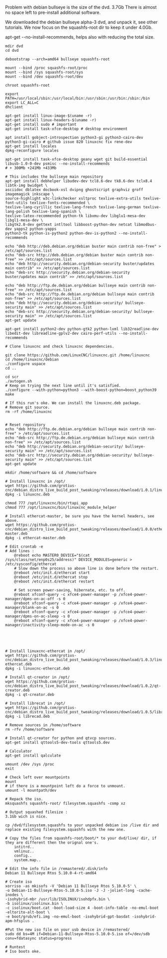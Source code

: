     
Problem with debian bullseye is the size of the dvd. 3.7Gb
There is almost no space left to pre-install additional software.

We downloaded the debian bullseye alpha-3 dvd, and unpack it, see other tutorials.
We now focus on the squashfs-root dir to keep it under 4.0Gb.

apt-get <name> --no-install-recommends, helps also with reducing the total size.
    
    mdir dvd
    cd dvd
  
    debootstrap --arch=amd64 bullseye squashfs-root
    
    mount --bind /proc squashfs-root/proc
    mount --bind /sys squashfs-root/sys
    mount --bind /dev squashfs-root/dev
    
    chroot squashfs-root

    export PATH=/usr/local/sbin:/usr/local/bin:/usr/sbin:/usr/bin:/sbin:/bin
    export LC_ALL=C
    dhclient

    apt-get install linux-image-$(uname -r)
    apt-get install linux-headers-$(uname -r)
    apt-get install sudo # important
    apt-get install task-xfce-desktop # desktop environment
    
    apt install gobject-introspection python3-gi python3-cairo-dev python3-gi-cairo # github issue 820 linuxcnc fix rene-dev
    apt-get install locales
    dpkg-reconfigure locales
    
    apt-get install task-xfce-desktop geany wget git build-essential libusb-1.0-0-dev psmisc --no-install-recommends
    # + 300Mb +241Mb +433Mb
    
    # This includes the bullseye main repository
    apt-get install debhelper libudev-dev tcl8.6-dev tk8.6-dev tclx8.4 libtk-img bwidget \
    asciidoc dblatex docbook-xsl dvipng ghostscript graphviz groff imagemagick inkscape \
    source-highlight w3c-linkchecker xsltproc texlive-extra-utils texlive-font-utils texlive-fonts-recommended \
    texlive-lang-cyrillic texlive-lang-french texlive-lang-german texlive-lang-polish texlive-lang-spanish \
    texlive-latex-recommended python-tk libxmu-dev libglu1-mesa-dev libgl1-mesa-dev \
    libgtk2.0-dev gettext intltool libboost-python-dev netcat libmodbus-dev yapps2 python-yapps 
    python3-tk python-is-python2 python-dev-is-python2 --no-install-recommends

    echo "deb http://deb.debian.org/debian buster main contrib non-free" > /etc/apt/sources.list
    echo "deb-src http://deb.debian.org/debian buster main contrib non-free" >> /etc/apt/sources.list
    echo "deb http://security.debian.org/debian-security buster/updates main contrib" >> /etc/apt/sources.list
    echo "deb-src http://security.debian.org/debian-security buster/updates main contrib" >> /etc/apt/sources.list

    echo "deb http://ftp.de.debian.org/debian bullseye main contrib non-free" >> /etc/apt/sources.list
    echo "deb-src http://ftp.de.debian.org/debian bullseye main contrib non-free" >> /etc/apt/sources.list
    echo "deb http://security.debian.org/debian-security/ bullseye-security main" >> /etc/apt/sources.list
    echo "deb-src http://security.debian.org/debian-security/ bullseye-security main" >> /etc/apt/sources.list
    apt-get update

    apt-get install python2-dev python-gtk2 python-lxml lib32readline-dev libedit-dev libreadline-gplv2-dev cairo-perf-utils --no-install-recommends

    # Clone linuxcnc and check linuxcnc dependencies.
    
    git clone https://github.com/LinuxCNC/linuxcnc.git /home/linuxcnc
    cd /home/linuxcnc/debian
    ./configure uspace
    cd ..
    
    cd scr
    ./autogen.sh
    # Keep on trying the next line until it's satisfied.
    ./configure --with-python=python3 --with-boost-python=boost_python39 
    make
    
    # If this run's oke. We can install the linuxcnc.deb package.
    # Remove git source.
    rm -rf /home/linuxcnc
    
    
    # Reset repository
    echo "deb http://ftp.de.debian.org/debian bullseye main contrib non-free" > /etc/apt/sources.list
    echo "deb-src http://ftp.de.debian.org/debian bullseye main contrib non-free" >> /etc/apt/sources.list
    echo "deb http://security.debian.org/debian-security/ bullseye-security main" >> /etc/apt/sources.list
    echo "deb-src http://security.debian.org/debian-security/ bullseye-security main" >> /etc/apt/sources.list
    apt-get update
    
    mkdir /home/software && cd /home/software
    
    # Install linuxcnc in /opt/
    wget https://github.com/grotius-cnc/debian_distro_live_build_post_tweaking/releases/download/1.0.1/linuxcnc.deb
    dpkg -i linuxcnc.deb
    
    chmod 777 /opt/linuxcnc/bin/rtapi_app
    chmod 777 /opt/linuxcnc/bin/linuxcnc_module_helper
    
    # Install ethercat-master, be sure you have the kernel headers, see above.
    wget https://github.com/grotius-cnc/debian_distro_live_build_post_tweaking/releases/download/1.0.0/ethercat-master.deb
    dpkg -i ethercat-master.deb
    
    # Edit crontab -e
    # Add lines :
        @reboot echo MASTER0_DEVICE="$(cat /sys/class/net/enp0s25/address)" DEVICE_MODULES=generic > /etc/sysconfig/ethercat 
        # Slow down the process so above line is done before the restart. 
        @reboot /etc/init.d/ethercat start
        @reboot /etc/init.d/ethercat stop
        @reboot /etc/init.d/ethercat restart
        
        # Set screen power-saving, hibernate, etc. to off.
        @reboot xfconf-query -c xfce4-power-manager -p /xfce4-power-manager/dpms-on-ac-off -s 0
        @reboot xfconf-query -c xfce4-power-manager -p /xfce4-power-manager/blank-on-ac -s 0
        @reboot xfconf-query -c xfce4-power-manager -p /xfce4-power-manager/dpms-on-ac-sleep -s 0
        @reboot xfconf-query -c xfce4-power-manager -p /xfce4-power-manager/inactivity-sleep-mode-on-ac -s 0
    
    
    
    
    
    # Install linuxcnc-ethercat in /opt/
    wget https://github.com/grotius-cnc/debian_distro_live_build_post_tweaking/releases/download/1.0.3/linuxcnc-ethercat.deb
    dpkg -i linuxcnc-ethercat.deb
    
    # Install qt-creator in /opt/
    wget https://github.com/grotius-cnc/debian_distro_live_build_post_tweaking/releases/download/1.0.2/qt-creator.deb
    dpkg -i qt-creator.deb
    
    # Install librecat in /opt/
    wget https://github.com/grotius-cnc/debian_distro_live_build_post_tweaking/releases/download/1.0.5/librecad.deb
    dpkg -i librecad.deb
    
    # Remove sources in /home/software
    rm -rfv /home/software
    
    # Install qt-creator for python and qtvcp sources.
    apt-get install qttools5-dev-tools qttools5.dev
    
    # Calculator
    apt-get install qalculate
    
    umount /dev /sys /proc 
    exit
    
    # Check left over mountpoints
    mount
    # if there is a mountpoint left do a force to unmount.
    umount -l mountpath/dev
    
    # Repack the iso.
    mksquashfs squashfs-root/ filesystem.squashfs -comp xz
    
    # Output squashed filesize :
    3.1Gb wich is nice.
    
    cp /dvd/filesystem.squashfs to your unpacked debian iso /live dir and replace existing filesystem.squashfs with the new one.
    
    # Copy the files from squashfs-root/boot/* to your dvd/live/ dir, if they are different then the orignal one's.
        intitrd..
        vmlinuz..
        config..
        system.map..
    
    # Edit the info file in /remastered/.disk/info
    Debian 11 Bullseye Rtos 5.10.0-4-rt-amd64
    
    # Create iso 
    xorriso -as mkisofs -V 'Debian 11 Bullseye Rtos 5.10.0-5' \
    -o Debian-11-Bullseye-Rtos-5.10.0-5.iso -J -J -joliet-long -cache-inodes \
    -isohybrid-mbr /usr/lib/ISOLINUX/isohdpfx.bin \
    -b isolinux/isolinux.bin \
    -c isolinux/boot.cat -boot-load-size 4 -boot-info-table -no-emul-boot -eltorito-alt-boot \
    -e boot/grub/efi.img -no-emul-boot -isohybrid-gpt-basdat -isohybrid-apm-hfsplus .

    #Put the new iso file on your usb device in /remastered/
    sudo dd bs=4M if=Debian-11-Bullseye-Rtos-5.10.0-5.iso of=/dev/sdb conv=fdatasync status=progress

    # Runtest
    # Iso boots oke.
    
 
    
    
    
    
    
    
    
    
    
    
